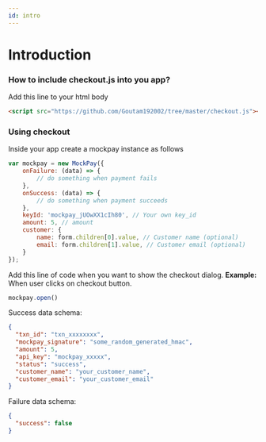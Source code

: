 ```yaml
---
id: intro
---
```


# Introduction

### How to include checkout.js into you app?
Add this line to your html body
```html
<script src="https://github.com/Goutam192002/tree/master/checkout.js"></script>
```

### Using checkout
Inside your app create a mockpay instance as follows
```javascript
var mockpay = new MockPay({
    onFailure: (data) => {
        // do something when payment fails
    },
    onSuccess: (data) => {
        // do something when payment succeeds
    },
    keyId: 'mockpay_jUOwXX1cIh80', // Your own key_id
    amount: 5, // amount
    customer: {
        name: form.children[0].value, // Customer name (optional)
        email: form.children[1].value, // Customer email (optional)
    }
});
```

Add this line of code when you want to show the checkout dialog.
**Example:** When user clicks on checkout button.
```javascript
mockpay.open()
```

Success data schema:
```json
{
  "txn_id": "txn_xxxxxxxx",
  "mockpay_signature": "some_random_generated_hmac",
  "amount": 5,
  "api_key": "mockpay_xxxxx",
  "status": "success",
  "customer_name": "your_customer_name",
  "customer_email": "your_customer_email"
}
```

Failure data schema:
```json
{
  "success": false
}
```
